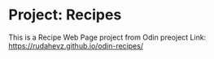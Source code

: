 # Project: Recipes
This is a Recipe Web Page project from Odin preoject 
Link: https://rudahevz.github.io/odin-recipes/

